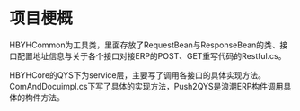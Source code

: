 # 项目梗概

HBYHCommon为工具类，里面存放了RequestBean与ResponseBean的类、接口配置地址信息与关于各个接口对接ERP的POST、GET重写代码的Restful.cs。

HBYHCore的QYS下为service层，主要写了调用各接口的具体实现方法。ComAndDocuimpl.cs下写了具体的实现方法，Push2QYS是浪潮ERP构件调用具体的构件方法。
